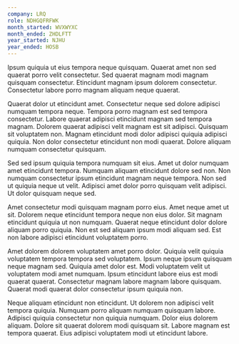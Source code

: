 ```yaml
---
company: LRQ
role: NDHGQFRFWK
month_started: WVXWYXC
month_ended: ZHDLFTT
year_started: NJHU
year_ended: HOSB
---
```


Ipsum quiquia ut eius tempora neque quisquam. Quaerat amet non sed quaerat porro velit consectetur. Sed quaerat magnam modi magnam quisquam consectetur. Etincidunt magnam ipsum dolorem consectetur. Consectetur labore porro magnam aliquam neque quaerat.

Quaerat dolor ut etincidunt amet. Consectetur neque sed dolore adipisci numquam tempora neque. Tempora porro magnam est sed tempora consectetur. Labore quaerat adipisci etincidunt magnam sed tempora magnam. Dolorem quaerat adipisci velit magnam est sit adipisci. Quisquam sit voluptatem non. Magnam etincidunt modi dolor adipisci quiquia adipisci quiquia. Non dolor consectetur etincidunt non modi quaerat. Dolore aliquam numquam consectetur quisquam.

Sed sed ipsum quiquia tempora numquam sit eius. Amet ut dolor numquam amet etincidunt tempora. Numquam aliquam etincidunt dolore sed non. Non numquam consectetur ipsum etincidunt magnam neque tempora. Non sed ut quiquia neque ut velit. Adipisci amet dolor porro quisquam velit adipisci. Ut dolor quisquam neque sed.

Amet consectetur modi quisquam magnam porro eius. Amet neque amet ut sit. Dolorem neque etincidunt tempora neque non eius dolor. Sit magnam etincidunt quiquia ut non numquam. Quaerat neque etincidunt dolor dolore aliquam porro quiquia. Non est sed aliquam ipsum modi aliquam sed. Est non labore adipisci etincidunt voluptatem porro.

Amet dolorem dolorem voluptatem amet porro dolor. Quiquia velit quiquia voluptatem tempora tempora sed voluptatem. Ipsum neque ipsum quisquam neque magnam sed. Quiquia amet dolor est. Modi voluptatem velit ut voluptatem modi amet numquam. Ipsum etincidunt labore eius est modi quaerat quaerat. Consectetur magnam labore magnam labore quisquam. Quaerat modi quaerat dolor consectetur ipsum quiquia non.

Neque aliquam etincidunt non etincidunt. Ut dolorem non adipisci velit tempora quiquia. Numquam porro aliquam numquam quisquam labore. Adipisci quiquia consectetur non quiquia numquam. Dolor eius dolorem aliquam. Dolore sit quaerat dolorem modi quisquam sit. Labore magnam est tempora quaerat. Eius adipisci voluptatem modi ut etincidunt labore.
    